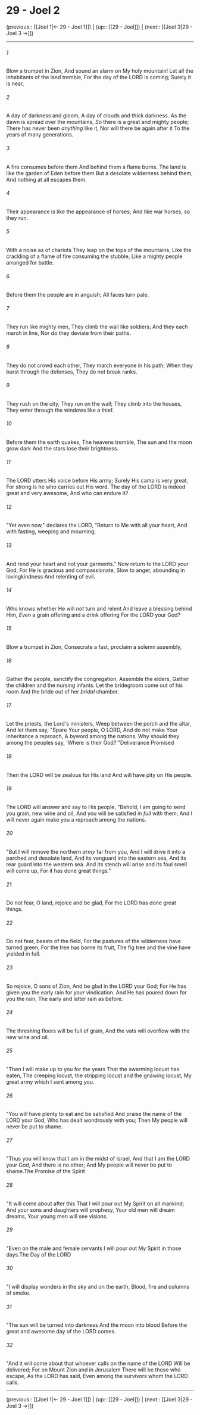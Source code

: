 # 29 - Joel 2

(previous:: [[Joel 1|← 29 - Joel 1]]) | (up:: [[29 - Joel]]) | (next:: [[Joel 3|29 - Joel 3 →]])

***


###### 1 
Blow a trumpet in Zion, And sound an alarm on My holy mountain! Let all the inhabitants of the land tremble, For the day of the LORD is coming; Surely it is near, 

###### 2 
A day of darkness and gloom, A day of clouds and thick darkness. As the dawn is spread over the mountains, _So_ there is a great and mighty people; There has never been _anything_ like it, Nor will there be again after it To the years of many generations. 

###### 3 
A fire consumes before them And behind them a flame burns. The land is like the garden of Eden before them But a desolate wilderness behind them, And nothing at all escapes them. 

###### 4 
Their appearance is like the appearance of horses; And like war horses, so they run. 

###### 5 
With a noise as of chariots They leap on the tops of the mountains, Like the crackling of a flame of fire consuming the stubble, Like a mighty people arranged for battle. 

###### 6 
Before them the people are in anguish; All faces turn pale. 

###### 7 
They run like mighty men, They climb the wall like soldiers; And they each march in line, Nor do they deviate from their paths. 

###### 8 
They do not crowd each other, They march everyone in his path; When they burst through the defenses, They do not break ranks. 

###### 9 
They rush on the city, They run on the wall; They climb into the houses, They enter through the windows like a thief. 

###### 10 
Before them the earth quakes, The heavens tremble, The sun and the moon grow dark And the stars lose their brightness. 

###### 11 
The LORD utters His voice before His army; Surely His camp is very great, For strong is he who carries out His word. The day of the LORD is indeed great and very awesome, And who can endure it? 

###### 12 
"Yet even now," declares the LORD, "Return to Me with all your heart, And with fasting, weeping and mourning; 

###### 13 
And rend your heart and not your garments." Now return to the LORD your God, For He is gracious and compassionate, Slow to anger, abounding in lovingkindness And relenting of evil. 

###### 14 
Who knows whether He will _not_ turn and relent And leave a blessing behind Him, _Even_ a grain offering and a drink offering For the LORD your God? 

###### 15 
Blow a trumpet in Zion, Consecrate a fast, proclaim a solemn assembly, 

###### 16 
Gather the people, sanctify the congregation, Assemble the elders, Gather the children and the nursing infants. Let the bridegroom come out of his room And the bride out of her _bridal_ chamber. 

###### 17 
Let the priests, the Lord's ministers, Weep between the porch and the altar, And let them say, "Spare Your people, O LORD, And do not make Your inheritance a reproach, A byword among the nations. Why should they among the peoples say, 'Where is their God?'"Deliverance Promised 

###### 18 
Then the LORD will be zealous for His land And will have pity on His people. 

###### 19 
The LORD will answer and say to His people, "Behold, I am going to send you grain, new wine and oil, And you will be satisfied _in full_ with them; And I will never again make you a reproach among the nations. 

###### 20 
"But I will remove the northern _army_ far from you, And I will drive it into a parched and desolate land, And its vanguard into the eastern sea, And its rear guard into the western sea. And its stench will arise and its foul smell will come up, For it has done great things." 

###### 21 
Do not fear, O land, rejoice and be glad, For the LORD has done great things. 

###### 22 
Do not fear, beasts of the field, For the pastures of the wilderness have turned green, For the tree has borne its fruit, The fig tree and the vine have yielded in full. 

###### 23 
So rejoice, O sons of Zion, And be glad in the LORD your God; For He has given you the early rain for _your_ vindication. And He has poured down for you the rain, The early and latter rain as before. 

###### 24 
The threshing floors will be full of grain, And the vats will overflow with the new wine and oil. 

###### 25 
"Then I will make up to you for the years That the swarming locust has eaten, The creeping locust, the stripping locust and the gnawing locust, My great army which I sent among you. 

###### 26 
"You will have plenty to eat and be satisfied And praise the name of the LORD your God, Who has dealt wondrously with you; Then My people will never be put to shame. 

###### 27 
"Thus you will know that I am in the midst of Israel, And that I am the LORD your God, And there is no other; And My people will never be put to shame.The Promise of the Spirit 

###### 28 
"It will come about after this That I will pour out My Spirit on all mankind; And your sons and daughters will prophesy, Your old men will dream dreams, Your young men will see visions. 

###### 29 
"Even on the male and female servants I will pour out My Spirit in those days.The Day of the LORD 

###### 30 
"I will display wonders in the sky and on the earth, Blood, fire and columns of smoke. 

###### 31 
"The sun will be turned into darkness And the moon into blood Before the great and awesome day of the LORD comes. 

###### 32 
"And it will come about that whoever calls on the name of the LORD Will be delivered; For on Mount Zion and in Jerusalem There will be those who escape, As the LORD has said, Even among the survivors whom the LORD calls.

***

(previous:: [[Joel 1|← 29 - Joel 1]]) | (up:: [[29 - Joel]]) | (next:: [[Joel 3|29 - Joel 3 →]])
